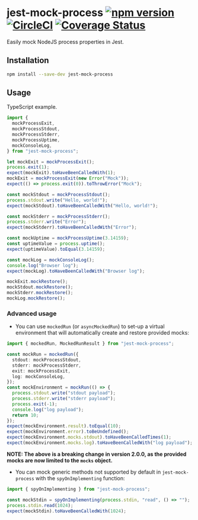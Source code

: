 # jest-mock-process [![npm version](https://badge.fury.io/js/jest-mock-process.svg)](https://www.npmjs.com/package/jest-mock-process) [![CircleCI](https://circleci.com/gh/EpicEric/jest-mock-process/tree/main.svg?style=svg)](https://circleci.com/gh/EpicEric/jest-mock-process/tree/main) [![Coverage Status](https://coveralls.io/repos/github/EpicEric/jest-mock-process/badge.svg?branch=main)](https://coveralls.io/github/EpicEric/jest-mock-process?branch=master)

Easily mock NodeJS process properties in Jest.

## Installation

```sh
npm install --save-dev jest-mock-process
```

## Usage

TypeScript example.

```typescript
import {
  mockProcessExit,
  mockProcessStdout,
  mockProcessStderr,
  mockProcessUptime,
  mockConsoleLog,
} from "jest-mock-process";

let mockExit = mockProcessExit();
process.exit(1);
expect(mockExit).toHaveBeenCalledWith(1);
mockExit = mockProcessExit(new Error("Mock"));
expect(() => process.exit(0)).toThrowError("Mock");

const mockStdout = mockProcessStdout();
process.stdout.write("Hello, world!");
expect(mockStdout).toHaveBeenCalledWith("Hello, world!");

const mockStderr = mockProcessStderr();
process.stderr.write("Error");
expect(mockStderr).toHaveBeenCalledWith("Error");

const mockUptime = mockProcessUptime(3.14159);
const uptimeValue = process.uptime();
expect(uptimeValue).toEqual(3.14159);

const mockLog = mockConsoleLog();
console.log("Browser log");
expect(mockLog).toHaveBeenCalledWith("Browser log");

mockExit.mockRestore();
mockStdout.mockRestore();
mockStderr.mockRestore();
mockLog.mockRestore();
```

### Advanced usage

- You can use `mockedRun` (or `asyncMockedRun`) to set-up a virtual environment that will automatically create and restore provided mocks:

```typescript
import { mockedRun, MockedRunResult } from "jest-mock-process";

const mockRun = mockedRun({
  stdout: mockProcessStdout,
  stderr: mockProcessStderr,
  exit: mockProcessExit,
  log: mockConsoleLog,
});
const mockEnvironment = mockRun(() => {
  process.stdout.write("stdout payload");
  process.stderr.write("stderr payload");
  process.exit(-1);
  console.log("log payload");
  return 10;
});
expect(mockEnvironment.result).toEqual(10);
expect(mockEnvironment.error).toBeUndefined();
expect(mockEnvironment.mocks.stdout).toHaveBeenCalledTimes(1);
expect(mockEnvironment.mocks.log).toHaveBeenCalledWith("log payload");
```

**NOTE: The above is a breaking change in version 2.0.0, as the provided mocks are now limited to the `mocks` object.**

- You can mock generic methods not supported by default in `jest-mock-process` with the `spyOnImplementing` function:

```typescript
import { spyOnImplementing } from "jest-mock-process";

const mockStdin = spyOnImplementing(process.stdin, "read", () => "");
process.stdin.read(1024);
expect(mockStdin).toHaveBeenCalledWith(1024);
```
